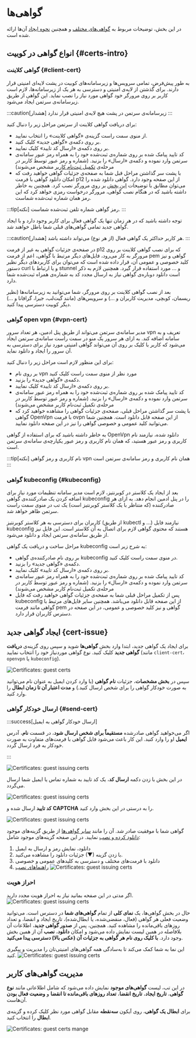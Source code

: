 # گواهی‌ها

در این بخش، توضیحات مربوط به [گواهی‌های مختلف](#certs-intro) و همچنین [نحوه ایجاد](#cert-issue) آن‌ها ارائه شده است.

## انواع گواهی در کوبیت {#certs-intro}

### گواهی کلاینت {#client-cert}

به طور پیش‌فرض، تمامی سرویس‌ها و زیرسامانه‌های کوبیت در پشت لایه‌ای امنیتی قرار دارند. برای گذشتن از لایه‌ی امنیتی و دسترسی به هر یک از زیرسامانه‌ها، لازم است کاربر بر روی مرورگر خود گواهی مورد نیاز را نصب نماید. این گواهی از طریق زیرسامانه‌ی سرتمن ایجاد می‌شود.

:::caution[هشدار]
زیرسامانه‌ی سرتمن در پشت هیچ لایه‌ی امنیتی قرار ندارد
:::

برای دریافت گواهی کلاینت از سرتمن مراحل زیر را دنبال کنید:

- از منوی سمت راست گزینه‌ی «گواهی کلاینت» را انتخاب نمایید.
- بر روی دکمه‌ی «گواهی جدید» کلیک کنید.
- بر روی دکمه‌ی «ارسال کد تایید» کلیک نمایید.
- کد تایید پیامک شده بر روی شماره‌ی ثبت‌شده خود را به همراه رمز عبور سامانه‌ی سرتمن وارد نموده و دکمه‌ی «ارسال» را بزنید. (شماره و رمز عبور توسط کاربر در مرحله‌ی [تکمیل ثبت‌نام کاربر](#sso) مشخص می‌شوند)
- با پشت سر گذاشتن مراحل قبل شما به صفحه‌ی جزئیات گواهی خواهید رفت که امکان دانلود گواهی با فرمت p12 از این صفحه وجود دارد. گواهی دانلود شده را می‌توان مطابق با توضیحات [این بخش](#install) بر روی مرورگر نصب کرد. همچنین به خاطر داشته باشید که در هنگام نصب گواهی، مرورگر درخواست رمزی خواهد کرد که این رمز همان شماره ثبت‌شده شماست.

:::tip[نکته]
رمز گواهی شماره تلفن ثبت‌شده شماست.
:::

توجه داشته باشید که در هر زمان تنها یک گواهی فعال برای کاربر وجود دارد و با ایجاد گواهی جدید تمامی گواهی‌های قبلی شما باطل خواهند شد.

:::caution[هشدار]
هر کاربر حداکثر یک گواهی فعال (از هر نوع) می‌تواند داشته باشد.
:::

در صفحه‌ی جزئیات گواهی به غیر از فرمت p12 که برای نصب گواهی کلاینت بر روی مرورگر به کار می‌رود، فایل‌های دیگر مرتبط با گواهی، اعم از فرمت pem گواهی و نیز کلید خصوصی و عمومی آن، قرار داده شده است که می‌توان برای کاربردهای دیگر نظیر دستور curl و یا ارتباط با stunnel و … مورد استفاده قرار گیرد. همچنین لازم به ذکر است دانلود دوباره‌ی گواهی نیاز به ارسال مجدد کد به شماره‌ی همراه ثبت‌شده شما دارد.

بعد از نصب گواهی کلاینت بر روی مرورگر، شما می‌توانید به زیرسامانه‌ها (نظیر ریسمان، کوبچی، مدیریت کاربران و ...) و سرویس‌های (مانند گیت‌لب، جیرا، گرافانا و ...) دیگر کوبیت دسترسی پیدا کنید.

### گواهی open vpn {#vpn-cert}

مدیر سامانه‌ی سرتمن می‌تواند از طریق پنل ادمین، هر تعداد سرور vpn تعریف و به سامانه اضافه کند. به ازای هر سرور یک منو در سمت راست سامانه‌ی سرتمن ایجاد می‌شود که کاربر با کلیک بر روی آن می‌تواند گواهی امنیتی مورد نیاز برای دسترسی به آن سرور را ایجاد و دانلود نماید.

برای این منظور لازم است مراحل زیر را دنبال کنید:

- بر روی نام vpn مورد نظر از منوی سمت راست کلیک کنید
- دکمه‌ی «گواهی جدید» را بزنید.
- بر روی دکمه‌ی «ارسال کد تایید» کلیک نمایید.
- کد تایید پیامک شده بر روی شماره‌ی ثبت‌شده خود را به همراه رمز عبور سامانه‌ی سرتمن وارد نموده و دکمه‌ی «ارسال» را بزنید. (شماره و رمز عبور توسط کاربر در مرحله‌ی تکمیل ثبت‌نام کاربر مشخص می‌شوند)
- با پشت سر گذاشتن مراحل قبلی، صفحه‌ی جزئیات گواهی را مشاهده خواهید کرد که گواهی OpenVpn با فرمت ovpn از این صفحه قابل دانلود است. همچنین شما می‌توانید کلید عمومی و خصوصی گواهی را نیز در این صفحه دانلود نمایید.

به خاطر داشته باشید که برای استفاده از گواهی OpenVpn دانلود شده، نیازمند نام کاربری و رمز عبور هستید، که همان نام کاربری و رمز عبور یکپارچه‌ی سامانه‌ی سرتمن است.

:::tip[نکته]
نام کاربری و رمز گواهی vpn همان نام کاربری و رمز سامانه‌ی سرتمن است
:::

### گواهی kubeconfig {#kubeconfig}

بعد از ایجاد یک کلاستر در کوبرنتیز، لازم است مدیر سامانه تنظیمات مورد نیاز برای اضافه کردن یک صادرکننده‌ی گواهی kubeconfig را در پنل ادمین انجام دهد. به ازای هر صادرکننده (که متناظر با یک کلاستر کوبرنتیز است) یک تب در منوی سمت راست سرتمن ظاهر خواهد شد.

کاربران برای دسترسی به هر کلاستر کوبرنتیز (از طریق kubectl و …) نیازمند فایل kubeconfig هستند که محتوی گواهی لازم برای اتصال به آن کلاستر است. این فایل نیز از طریق سامانه‌ی سرتمن ایجاد و دانلود می‌شود.

مراحل ساخت و دریافت یک گواهی kubeconfig به شرح زیر است:

- بر روی نام صادرکننده‌ی گواهی kubeconfig در منوی سمت راست کلیک کنید.
- دکمه‌ی «گواهی جدید» را بزنید.
- بر روی دکمه‌ی «ارسال کد تایید» کلیک نمایید.
- کد تایید پیامک شده بر روی شماره‌ی ثبت‌شده خود را به همراه رمز عبور سامانه‌ی سرتمن وارد نموده و دکمه‌ی «ارسال» را بزنید. (شماره و رمز عبور توسط کاربر در مرحله‌ی تکمیل ثبت‌نام کاربر مشخص می‌شوند)
- پس از تکمیل مراحل قبلی شما به صفحه‌ی جزئیات گواهی خواهید رفت که فایل kubeconfig از این صفحه قابل دانلود می‌باشد. همچنین سایر فایل‌های مرتبط با گواهی مانند فرمت pem گواهی و نیز کلید خصوصی و عمومی، در این صفحه در دسترس کاربران قرار دارد.

## ایجاد گواهی جدید {cert-issue}

برای ایجاد یک گواهی جدید، ابتدا وارد بخش **گواهی‌ها** شوید و سپس روی گزینه‌ی **دریافت گواهی جدید** کلیک کنید. نوع گواهی موردنیاز خود را انتخاب نمایید (مانند `client-cert`، `openvpn` یا `kubeconfig`).

![Certificates: guest certs](img/certs.png)

سپس در **بخش مشخصات**، جزئیات **نام گواهی** (با وارد کردن ایمیل به عنوان نام می‌توانید به صورت خودکار گواهی را برای شخص ارسال کنید.) و **مدت اعتبار آن تا زمان ابطال** را وارد کنید.

### ارسال خودکار گواهی {#send-cert}

:::success[ارسال خودکار گواهی به ایمیل]

اگر می‌خواهید گواهی صادرشده **مستقیماً برای شخص ارسال شود**، در قسمت **نام**، آدرس **ایمیل** او را وارد کنید. این کار باعث می‌شود فایل گواهی با فرمت‌های متفاوت به صورت خودکار به فرد ارسال گردد.

:::

![Certificates: guest issuing certs](img/cert-verification-code.png)

در این بخش با زدن دکمه **ارسال کد**، یک کد تایید به شماره تماس یا ایمیل شما ارسال می‌گردد.

![Certificates: guest issuing certs](img/cert-verification-code.png)

**کد تایید** ارسال شده و **CAPTCHA** را به درستی در این بخش وارد کنید.

![Certificates: guest issuing certs](img/cert-verification-form.png)

گواهی شما با موفقیت صادر شد. آن را مانند [سایر گواهی‌ها](../certs) از طریق گزینه‌های موجود [دانلود کرده و نصب](../cert-install) نمایید.
در این صفحه گزینه‌های موجود شامل:

1. دانلود، نمایش رمز و ارسال به ایمیل
2. با زدن گزینه (▼) جزئیات دانلود را مشاهده می‌کنید.
3. دانلود با فرمت‌های مختلف و دسترسی به کلیدهای عمومی و خصوصی
4. [راهنماهای نصب](../cert-install)
   ![Certificates: guest issuing certs](img/cert-download.png)

### احراز هویت

اگر مدتی در این صفحه بمانید نیاز به احراز هویت مجدد دارید.
![Certificates: guest issuing certs](img/cert-verification-expired.png)

حال در بخش گواهی‌ها، یک **نمای کلی** از تمام **گواهی‌های شما** در دسترس است. می‌توانید وضعیت فعلی هر گواهی (فعال، منقضی‌شده، یا ابطال‌شده)، تاریخ ایجاد و انقضا، و تعداد روزهای باقی‌مانده را مشاهده کنید. همچنین، پس از **صدور گواهی جدید**، اطلاعات آن بلافاصله در همین لیست نمایش داده می‌شود و امکان **دانلود**، **نصب** آن از همین بخش وجود دارد. **با کلیک روی نام هر گواهی به جزئیات آن (عکس بالا) دسترسی پیدا می‌کنید**.

این نما به شما کمک می‌کند تا به‌سادگی همه گواهی‌های امنیتی‌تان را مدیریت و پیگیری کنید.
![Certificates: guest issuing certs](img/certs-overview.png)

## مدیریت گواهی‌های کاربر

در این تب، لیست **گواهی‌های موجود** نمایش داده می‌شود که شامل اطلاعاتی مانند **نوع گواهی**، **تاریخ ایجاد**، **تاریخ انقضا**، **تعداد روزهای باقی‌مانده تا انقضا** و **وضعیت فعال بودن** آن‌هاست.

برای **ابطال یک گواهی**، روی آیکون **سه‌نقطه** مقابل گواهی مورد نظر کلیک کرده و گزینه‌ی **ابطال** را انتخاب کنید.

![Certificates: guest certs mange](img/cert-manage.png)

